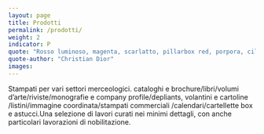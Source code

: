 ```yaml
---
layout: page
title: Prodotti
permalink: /prodotti/
weight: 2
indicator: P
quote: "Rosso luminoso, magenta, scarlatto, pillarbox red, porpora, ciliegio, vinaccia... c’è sicuramente un rosso per tutti."
quote-author: "Christian Dior"
images:
---
```


Stampati per vari settori merceologici. cataloghi e brochure/libri/volumi d’arte/riviste/monografie e company profile/depliants, volantini e cartoline /listini/immagine coordinata/stampati commerciali /calendari/cartellette box e astucci.Una selezione di lavori curati nei minimi dettagli, con anche particolari lavorazioni di nobilitazione.
